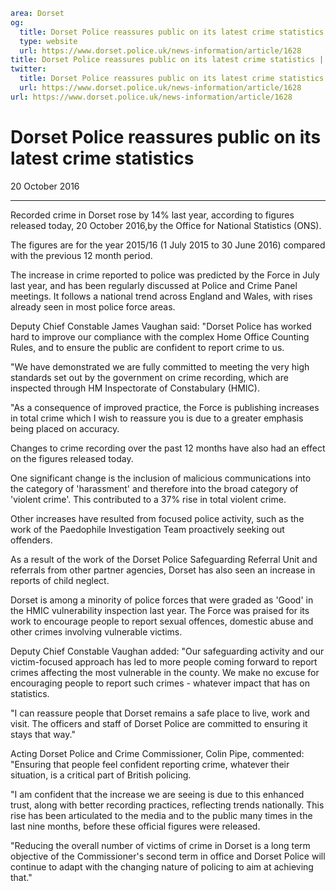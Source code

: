 ```yaml
area: Dorset
og:
  title: Dorset Police reassures public on its latest crime statistics
  type: website
  url: https://www.dorset.police.uk/news-information/article/1628
title: Dorset Police reassures public on its latest crime statistics |
twitter:
  title: Dorset Police reassures public on its latest crime statistics
  url: https://www.dorset.police.uk/news-information/article/1628
url: https://www.dorset.police.uk/news-information/article/1628
```

# Dorset Police reassures public on its latest crime statistics

20 October 2016

* * *

Recorded crime in Dorset rose by 14% last year, according to figures released today, 20 October 2016,by the Office for National Statistics (ONS).

The figures are for the year 2015/16 (1 July 2015 to 30 June 2016) compared with the previous 12 month period.

The increase in crime reported to police was predicted by the Force in July last year, and has been regularly discussed at Police and Crime Panel meetings. It follows a national trend across England and Wales, with rises already seen in most police force areas.

Deputy Chief Constable James Vaughan said: "Dorset Police has worked hard to improve our compliance with the complex Home Office Counting Rules, and to ensure the public are confident to report crime to us.

"We have demonstrated we are fully committed to meeting the very high standards set out by the government on crime recording, which are inspected through HM Inspectorate of Constabulary (HMIC).

"As a consequence of improved practice, the Force is publishing increases in total crime which I wish to reassure you is due to a greater emphasis being placed on accuracy.

Changes to crime recording over the past 12 months have also had an effect on the figures released today.

One significant change is the inclusion of malicious communications into the category of 'harassment' and therefore into the broad category of 'violent crime'. This contributed to a 37% rise in total violent crime.

Other increases have resulted from focused police activity, such as the work of the Paedophile Investigation Team proactively seeking out offenders.

As a result of the work of the Dorset Police Safeguarding Referral Unit and referrals from other partner agencies, Dorset has also seen an increase in reports of child neglect.

Dorset is among a minority of police forces that were graded as 'Good' in the HMIC vulnerability inspection last year. The Force was praised for its work to encourage people to report sexual offences, domestic abuse and other crimes involving vulnerable victims.

Deputy Chief Constable Vaughan added: "Our safeguarding activity and our victim-focused approach has led to more people coming forward to report crimes affecting the most vulnerable in the county. We make no excuse for encouraging people to report such crimes - whatever impact that has on statistics.

"I can reassure people that Dorset remains a safe place to live, work and visit. The officers and staff of Dorset Police are committed to ensuring it stays that way."

Acting Dorset Police and Crime Commissioner, Colin Pipe, commented: "Ensuring that people feel confident reporting crime, whatever their situation, is a critical part of British policing.

"I am confident that the increase we are seeing is due to this enhanced trust, along with better recording practices, reflecting trends nationally. This rise has been articulated to the media and to the public many times in the last nine months, before these official figures were released.

"Reducing the overall number of victims of crime in Dorset is a long term objective of the Commissioner's second term in office and Dorset Police will continue to adapt with the changing nature of policing to aim at achieving that."
